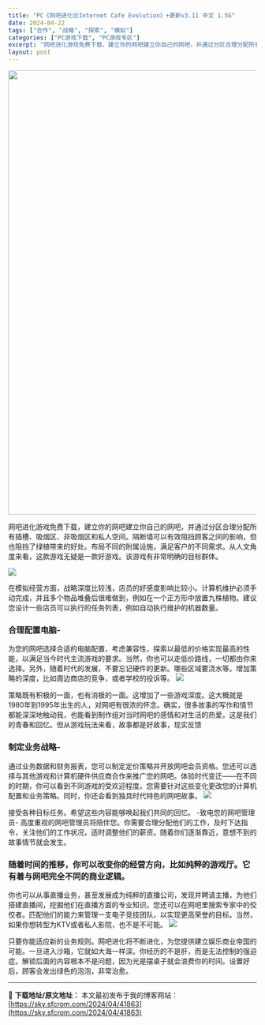 ```yaml
---
title: "PC《网吧进化论Internet Cafe Evolution》+更新v3.11 中文 1.5G"
date: 2024-04-22
tags: ["合作", "战略", "探索", "模拟"]
categories: ["PC游戏下载", "PC游戏专区"]
excerpt: "网吧进化游戏免费下载，建立你的网吧建立你自己的网吧，并通过分区合理分配所有插槽、吸烟区、非吸烟区和私人空间。隔断墙可以有效阻挡顾客之间的影响，但也阻挡了绿植带来的好处。布局不同的附属设施，满足客户的不同需求。从人文角度来看，这款游戏无疑是一款好游戏。该游戏有非常明确的目标群体。 在模拟经营方面，战略&hellip;"
layout: post
---
```


<img class="size-full wp-image-41864 aligncenter" src="https://sky.sfcrom.com/wp-content/uploads/2024/04/2024042202092210.webp" alt="" width="600" height="900" />

网吧进化游戏免费下载，建立你的网吧建立你自己的网吧，并通过分区合理分配所有插槽、吸烟区、非吸烟区和私人空间。隔断墙可以有效阻挡顾客之间的影响，但也阻挡了绿植带来的好处。布局不同的附属设施，满足客户的不同需求。从人文角度来看，这款游戏无疑是一款好游戏。该游戏有非常明确的目标群体。

<img src="https://sky.sfcrom.com/wp-content/uploads/2024/04/20240422101234-a5ba3.jpeg" />

在模拟经营方面，战略深度比较浅，店员的好感度影响比较小。计算机维护必须手动完成，并且多个物品堆叠后很难做到，例如在一个正方形中放置九株植物。建议您设计一些店员可以执行的任务列表，例如自动执行维护的机器数量。
<h3>合理配置电脑-</h3>
为您的网吧选择合适的电脑配置，考虑兼容性，探索以最低的价格实现最高的性能，以满足当今时代主流游戏的要求。当然，你也可以走低价路线，一切都由你来选择。另外，随着时代的发展，不要忘记硬件的更新。哪些区域要浇水等。增加策略的深度，比如周边商店的竞争，或者学校的投诉等。

<img src="https://sky.sfcrom.com/wp-content/uploads/2024/04/20240422101237-1d890.jpeg" />

策略既有积极的一面，也有消极的一面。这增加了一些游戏深度。这大概就是1980年到1995年出生的人，对网吧有很浓的怀念。确实，很多故事的写作和情节都能深深地触动我，也能看到制作组对当时网吧的感情和对生活的热爱。这是我们的青春和回忆。但从游戏玩法来看，故事都是好故事，现实反馈
<h3>制定业务战略-</h3>
通过业务数据和财务报表，您可以制定定价策略并开放网吧会员资格。您还可以选择与其他游戏和计算机硬件供应商合作来推广您的网吧。体验时代变迁——在不同的时期，你可以看到不同游戏的受欢迎程度。您需要针对这些变化更改您的计算机配置和业务策略。同时，你还会看到独具时代特色的网吧故事。

<img src="https://sky.sfcrom.com/wp-content/uploads/2024/04/20240422101241-7971d.jpeg" />

接受各种目标任务。希望这些内容能够唤起我们共同的回忆。 -致电您的网吧管理员- 高度重视的网吧管理员将陪伴您。你需要合理分配他们的工作，及时下达指令，关注他们的工作状况，适时调整他们的薪资。随着你们逐渐靠近，意想不到的故事情节就会发生。
<h3>随着时间的推移，你可以改变你的经营方向，比如纯粹的游戏厅。它有着与网吧完全不同的商业逻辑。</h3>
你也可以从事直播业务，甚至发展成为纯粹的直播公司，发现并聘请主播，为他们搭建直播间，挖掘他们在直播方面的专业知识。您还可以在网吧里搜索专家中的佼佼者。匹配他们的能力来管理一支电子竞技团队，以实现更高荣誉的目标。当然，如果你想转型为KTV或者私人影院，也不是不可能。

<img src="https://sky.sfcrom.com/wp-content/uploads/2024/04/20240422101245-2f04d.jpeg" />

只要你能适应新的业务规则。网吧进化将不断进化，为您提供建立娱乐商业帝国的可能。一旦进入沙箱，它就如大海一样深。你经历的不是肝，而是无法控制的强迫症。解锁后面的内容根本不是问题，因为光是摆桌子就会浪费你的时间。设置好后，顾客会发出绿色的泡泡，非常治愈。

---
📖 **下载地址/原文地址：** 本文最初发布于我的博客网站：[https://sky.sfcrom.com/2024/04/41863](https://sky.sfcrom.com/2024/04/41863)
